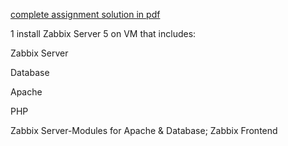 [complete assignment solution in pdf](https://github.com/LF-DevOps-Intern/6_1_zabbix-prajwol-samana83/blob/main/zabbix%20assignment.pdf)

1 install Zabbix Server 5 on VM that includes:

Zabbix Server

Database

Apache

PHP

Zabbix Server-Modules for Apache & Database;
Zabbix Frontend
